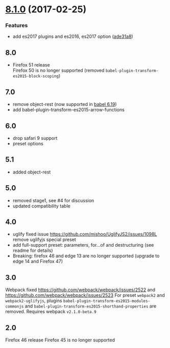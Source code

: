 <a name="8.1.0"></a>
# [8.1.0](https://github.com/christophehurpeau/babel-preset-modern-browsers/compare/v8.0.0...v8.1.0) (2017-02-25)


### Features

* add es2017 plugins and es2016, es2017 option ([ade31a8](https://github.com/christophehurpeau/babel-preset-modern-browsers/commit/ade31a8))


## 8.0

- Firefox 51 release   
Firefox 50 is no longer supported (removed `babel-plugin-transform-es2015-block-scoping`)
 
 
## 7.0

- remove object-rest (now supported in [babel 6.19](https://babeljs.io/blog/2016/11/16/6.19.0))
- add babel-plugin-transform-es2015-arrow-functions

## 6.0

- drop safari 9 support
- preset options

## 5.1

- added object-rest

## 5.0

- removed stage1, see #4 for discussion
- updated compatibility table

## 4.0

- uglify fixed issue https://github.com/mishoo/UglifyJS2/issues/1098L remove uglifyjs special preset
- add full-support preset: parameters, for...of and destructuring (see readme for details)
- Breaking: firefox 46 and edge 13 are no longer supported (upgrade to edge 14 and Firefox 47)

## 3.0

Webpack fixed https://github.com/webpack/webpack/issues/2522 and https://github.com/webpack/webpack/issues/2523
For preset `webpack2` and `webpack2-uglifyjs`, plugins `babel-plugin-transform-es2015-modules-commonjs` and `babel-plugin-transform-es2015-shorthand-properties` are removed.
Requires webpack `v2.1.0-beta.9`


## 2.0

Firefox 46 release
Firefox 45 is no longer supported
